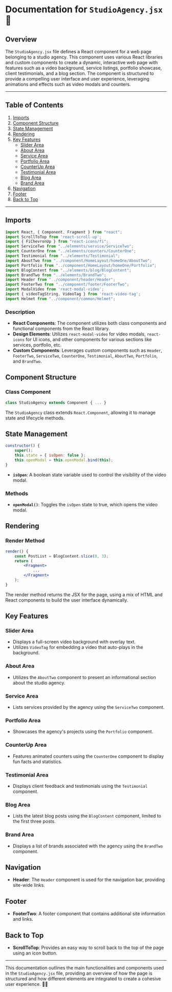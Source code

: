 # Documentation for `StudioAgency.jsx` 📄

## Overview
The `StudioAgency.jsx` file defines a React component for a web page belonging to a studio agency. This component uses various React libraries and custom components to create a dynamic, interactive web page with features such as a video background, service listings, portfolio showcase, client testimonials, and a blog section. The component is structured to provide a compelling user interface and user experience, leveraging animations and effects such as video modals and counters.

---

## Table of Contents

1. [Imports](#imports)
2. [Component Structure](#component-structure)
3. [State Management](#state-management)
4. [Rendering](#rendering)
5. [Key Features](#key-features)
    - [Slider Area](#slider-area)
    - [About Area](#about-area)
    - [Service Area](#service-area)
    - [Portfolio Area](#portfolio-area)
    - [CounterUp Area](#counterup-area)
    - [Testimonial Area](#testimonial-area)
    - [Blog Area](#blog-area)
    - [Brand Area](#brand-area)
6. [Navigation](#navigation)
7. [Footer](#footer)
8. [Back to Top](#back-to-top)

---

## Imports

```jsx
import React, { Component, Fragment } from "react";
import ScrollToTop from 'react-scroll-up';
import { FiChevronUp } from "react-icons/fi";
import ServiceTwo from "../elements/service/ServiceTwo";
import CounterOne from "../elements/counters/CounterOne";
import Testimonial from "../elements/Testimonial";
import AboutTwo from "../component/HomeLayout/homeOne/AboutTwo";
import Portfolio from "../component/HomeLayout/homeOne/Portfolio";
import BlogContent from "../elements/blog/BlogContent";
import BrandTwo from "../elements/BrandTwo";
import Header from "../component/header/Header";
import FooterTwo from "../component/footer/FooterTwo";
import ModalVideo from 'react-modal-video';
import { videoTagString, VideoTag } from 'react-video-tag';
import Helmet from "../component/common/Helmet";
```

### Description
- **React Components**: The component utilizes both class components and functional components from the React library.
- **Design Elements**: Utilizes `react-modal-video` for video modals, `react-icons` for UI icons, and other components for various sections like services, portfolio, etc.
- **Custom Components**: Leverages custom components such as `Header`, `FooterTwo`, `ServiceTwo`, `CounterOne`, `Testimonial`, `AboutTwo`, `Portfolio`, and `BrandTwo`.

## Component Structure

### Class Component
```jsx
class StudioAgency extends Component { ... }
```

The `StudioAgency` class extends `React.Component`, allowing it to manage state and lifecycle methods.

## State Management

```jsx
constructor() {
    super();
    this.state = { isOpen: false };
    this.openModal = this.openModal.bind(this);
}
```

- **`isOpen`**: A boolean state variable used to control the visibility of the video modal.

### Methods
- **`openModal()`**: Toggles the `isOpen` state to true, which opens the video modal.

## Rendering

### Render Method
```jsx
render() {
    const PostList = BlogContent.slice(0, 3);
    return (
        <Fragment>
            ...
        </Fragment>
    );
}
```

The render method returns the JSX for the page, using a mix of HTML and React components to build the user interface dynamically.

## Key Features

### Slider Area
- Displays a full-screen video background with overlay text.
- Utilizes `VideoTag` for embedding a video that auto-plays in the background.

### About Area
- Utilizes the `AboutTwo` component to present an informational section about the studio agency.

### Service Area
- Lists services provided by the agency using the `ServiceTwo` component.

### Portfolio Area
- Showcases the agency's projects using the `Portfolio` component.

### CounterUp Area
- Features animated counters using the `CounterOne` component to display fun facts and statistics.

### Testimonial Area
- Displays client feedback and testimonials using the `Testimonial` component.

### Blog Area
- Lists the latest blog posts using the `BlogContent` component, limited to the first three posts.

### Brand Area
- Displays a list of brands associated with the agency using the `BrandTwo` component.

## Navigation

- **Header**: The `Header` component is used for the navigation bar, providing site-wide links.

## Footer

- **FooterTwo**: A footer component that contains additional site information and links.

## Back to Top
- **ScrollToTop**: Provides an easy way to scroll back to the top of the page using an icon button.

---

This documentation outlines the main functionalities and components used in the `StudioAgency.jsx` file, providing an overview of how the page is structured and how different elements are integrated to create a cohesive user experience. 🏢🎥